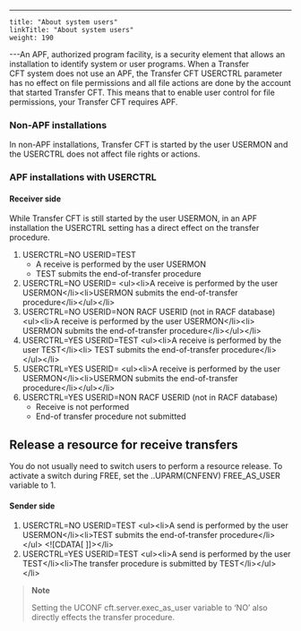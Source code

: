 ---
    title: "About system users"
    linkTitle: "About system users"
    weight: 190
---An APF, authorized program facility, is a security element that allows an installation to identify system or user programs. When a Transfer CFT system does not use an APF, the Transfer CFT USERCTRL parameter has no effect on file permissions and all file actions are done by the account that started Transfer CFT. This means that to enable user control for file permissions, your Transfer CFT requires APF.

### Non-APF installations

In non-APF installations, Transfer CFT is started by the user USERMON and the USERCTRL does not affect file rights or actions.

### APF installations with USERCTRL

#### Receiver side

While Transfer CFT is still started by the user USERMON, in an APF installation the USERCTRL setting has a direct effect on the transfer procedure.

1. USERCTRL=NO USERID=TEST
    -   A receive is performed by the user USERMON
    -   TEST submits the end-of-transfer procedure
1. USERCTRL=NO USERID=
    &lt;ul>&lt;li>A receive is performed by the user USERMON&lt;/li>&lt;li>USERMON submits the end-of-transfer procedure&lt;/li>&lt;/ul>&lt;/li>
1. USERCTRL=NO USERID=NON RACF USERID (not in RACF database)
    &lt;ul>&lt;li>A receive is performed by the user USERMON&lt;/li>&lt;li> USERMON submits the end-of-transfer procedure&lt;/li>&lt;/ul>&lt;/li>
1. USERCTRL=YES USERID=TEST
    &lt;ul>&lt;li>A receive is performed by the user TEST&lt;/li>&lt;li> TEST submits the end-of-transfer procedure&lt;/li>&lt;/ul>&lt;/li>
1. USERCTRL=YES USERID=
    &lt;ul>&lt;li>A receive is performed by the user USERMON&lt;/li>&lt;li>USERMON submits the end-of-transfer procedure&lt;/li>&lt;/ul>&lt;/li>
1. USERCTRL=YES USERID=NON RACF USERID (not in RACF database)
    -   Receive is not performed
    -   End-of transfer procedure not submitted

## Release a resource for receive transfers

You do not usually need to switch users to perform a resource release. To activate a switch during FREE, set the ..UPARM(CNFENV) FREE_AS_USER variable to 1.

#### Sender side

1. USERCTRL=NO USERID=TEST
    &lt;ul>&lt;li>A send is performed by the user USERMON&lt;/li>&lt;li>TEST submits the end-of-transfer procedure&lt;/li>&lt;/ul> &lt;![CDATA[ ]]&gt;&lt;/li>
1. USERCTRL=YES USERID=TEST
    &lt;ul>&lt;li>A send is performed by the user TEST&lt;/li>&lt;li>The transfer procedure is submitted by TEST&lt;/li>&lt;/ul>&lt;/li>

> **Note**
>
> Setting the UCONF cft.server.exec_as_user variable to ‘NO’ also directly effects the transfer procedure.
